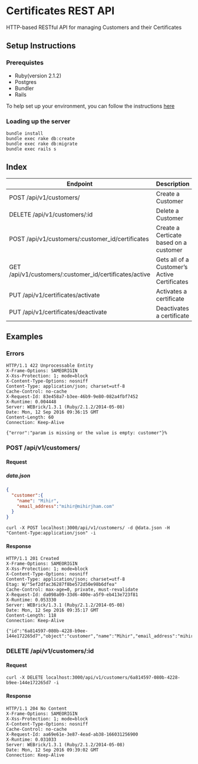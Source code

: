 # Certificates REST API

HTTP-based RESTful API for managing Customers and their Certificates

## Setup Instructions

### Prerequistes

* Ruby(version 2.1.2)
* Postgres
* Bundler
* Rails 

To help set up your environment, you can follow the instructions [here](https://github.com/appacademy/dotfiles)

### Loading up the server

```
bundle install
bundle exec rake db:create
bundle exec rake db:migrate
bundle exec rails s
```

## Index

| Endpoint | Description |
| ---- | --------------- |
| POST /api/v1/customers/ | Create a Customer |
| DELETE /api/v1/customers/:id | Delete a Customer |
| POST /api/v1/customers/:customer_id/certificates | Create a Certicate based on a customer |
| GET /api/v1/customers/:customer_id/certificates/active | Gets all of a Customer’s Active Certificates|
| PUT /api/v1/certificates/activate | Activates a certificate |
| PUT /api/v1/certificates/deactivate | Deactivates a certificate |

## Examples

### Errors

```
HTTP/1.1 422 Unprocessable Entity
X-Frame-Options: SAMEORIGIN
X-Xss-Protection: 1; mode=block
X-Content-Type-Options: nosniff
Content-Type: application/json; charset=utf-8
Cache-Control: no-cache
X-Request-Id: 83e458a7-b3ee-46b9-9e80-082a4fbf7452
X-Runtime: 0.004448
Server: WEBrick/1.3.1 (Ruby/2.1.2/2014-05-08)
Date: Mon, 12 Sep 2016 09:36:15 GMT
Content-Length: 60
Connection: Keep-Alive

{"error":"param is missing or the value is empty: customer"}%
```

### POST /api/v1/customers/

#### Request

##### data.json
```json
{
  "customer":{
    "name": "Mihir",
    "email_address":"mihir@mihirjham.com"
  }
}
```

```
curl -X POST localhost:3000/api/v1/customers/ -d @data.json -H "Content-Type:application/json" -i
```

#### Response

```
HTTP/1.1 201 Created
X-Frame-Options: SAMEORIGIN
X-Xss-Protection: 1; mode=block
X-Content-Type-Options: nosniff
Content-Type: application/json; charset=utf-8
Etag: W/"5ef2dfac36287f8be572d50e98b6dfea"
Cache-Control: max-age=0, private, must-revalidate
X-Request-Id: da098a09-33d6-400e-a5f9-eb413e723f81
X-Runtime: 0.053330
Server: WEBrick/1.3.1 (Ruby/2.1.2/2014-05-08)
Date: Mon, 12 Sep 2016 09:35:17 GMT
Content-Length: 118
Connection: Keep-Alive

{"id":"6a814597-080b-4228-b9ee-144e172265d7","object":"customer","name":"Mihir","email_address":"mihir@mihirjham.com"}%
```

### DELETE /api/v1/customers/:id

#### Request

```
curl -X DELETE localhost:3000/api/v1/customers/6a814597-080b-4228-b9ee-144e172265d7 -i
```

#### Response

```
HTTP/1.1 204 No Content
X-Frame-Options: SAMEORIGIN
X-Xss-Protection: 1; mode=block
X-Content-Type-Options: nosniff
Cache-Control: no-cache
X-Request-Id: aa69e61e-3e87-4ead-ab38-166031256900
X-Runtime: 0.031033
Server: WEBrick/1.3.1 (Ruby/2.1.2/2014-05-08)
Date: Mon, 12 Sep 2016 09:39:02 GMT
Connection: Keep-Alive
```




